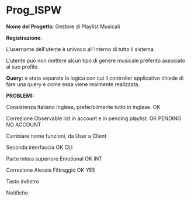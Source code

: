 # Prog_ISPW

**Nome del Progetto**: Gestore di Playlist Musicali


**Registrazione**:

L'username dell'utente è univoco all'interno di tutto il sistema.

L'utente può non mettere alcun tipo di genere musicale preferito associato al suo profilo.



**Query:**
è stata separata la logica con cui il controller applicativo chiede di fare una query e come essa viene realmente realizzata.



**PROBLEMI:**

Consistenza Italiano Inglese, preferibilmente tutto in inglese. OK

Correzione Observable list in account e in pending playlist. OK PENDING NO ACCOUNT

Cambiare nome funzioni, da Usar a Client 

Seconda interfaccia OK CLI

Parte intera superiore Emotional OK INT

Correzione Alessia Filtraggio OK YEE

Tasto indietro

Notifiche 

